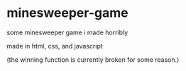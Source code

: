 # minesweeper-game
some minesweeper game i made horribly

made in html, css, and javascript

(the winning function is currently broken for some reason.)

